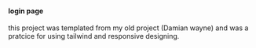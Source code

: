 #### login page
this project was templated from my old project (Damian wayne) and was a pratcice for using tailwind and responsive designing.
